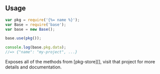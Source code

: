 ## Usage

```js
var pkg = require('{%= name %}');
var Base = require('base');
var base = new Base();

base.use(pkg());

console.log(base.pkg.data);
//=> {"name": "my-project", ...}
```

Exposes all of the methods from [pkg-store][], visit that project for more details and documentation.
